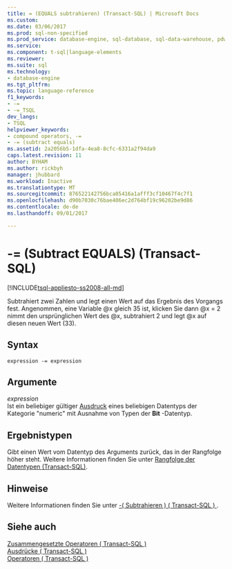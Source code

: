 ```yaml
---
title: = (EQUALS subtrahieren) (Transact-SQL) | Microsoft Docs
ms.custom: 
ms.date: 03/06/2017
ms.prod: sql-non-specified
ms.prod_service: database-engine, sql-database, sql-data-warehouse, pdw
ms.service: 
ms.component: t-sql|language-elements
ms.reviewer: 
ms.suite: sql
ms.technology:
- database-engine
ms.tgt_pltfrm: 
ms.topic: language-reference
f1_keywords:
- -=
- -=_TSQL
dev_langs:
- TSQL
helpviewer_keywords:
- compound operators, -=
- -= (subtract equals)
ms.assetid: 2a2056b5-1dfa-4ea8-8cfc-6331a2f94da9
caps.latest.revision: 11
author: BYHAM
ms.author: rickbyh
manager: jhubbard
ms.workload: Inactive
ms.translationtype: MT
ms.sourcegitcommit: 876522142756bca05416a1afff3cf10467f4c7f1
ms.openlocfilehash: d90b7030c76bae406ec2d764bf19c96202be9d86
ms.contentlocale: de-de
ms.lasthandoff: 09/01/2017

---
```

# <a name="--subtract-equals-transact-sql"></a>-= (Subtract EQUALS) (Transact-SQL)
[!INCLUDE[tsql-appliesto-ss2008-all-md](../../includes/tsql-appliesto-ss2008-all-md.md)]

  Subtrahiert zwei Zahlen und legt einen Wert auf das Ergebnis des Vorgangs fest. Angenommen, eine Variable @x gleich 35 ist, klicken Sie dann @x = 2 nimmt den ursprünglichen Wert des @x, subtrahiert 2 und legt @x auf diesen neuen Wert (33).  
  
## <a name="syntax"></a>Syntax  
  
```  
expression -= expression  
```  
  
## <a name="arguments"></a>Argumente  
 *expression*  
 Ist ein beliebiger gültiger [Ausdruck](../../t-sql/language-elements/expressions-transact-sql.md) eines beliebigen Datentyps der Kategorie "numeric" mit Ausnahme von Typen der **Bit** -Datentyp.  
  
## <a name="result-types"></a>Ergebnistypen  
 Gibt einen Wert vom Datentyp des Arguments zurück, das in der Rangfolge höher steht. Weitere Informationen finden Sie unter [Rangfolge der Datentypen &#40;Transact-SQL&#41;](../../t-sql/data-types/data-type-precedence-transact-sql.md).  
  
## <a name="remarks"></a>Hinweise  
 Weitere Informationen finden Sie unter [-&#40; Subtrahieren &#41; &#40; Transact-SQL &#41; ](../../t-sql/language-elements/subtract-transact-sql.md).  
  
## <a name="see-also"></a>Siehe auch  
 [Zusammengesetzte Operatoren &#40; Transact-SQL &#41;](../../t-sql/language-elements/compound-operators-transact-sql.md)   
 [Ausdrücke &#40; Transact-SQL &#41;](../../t-sql/language-elements/expressions-transact-sql.md)   
 [Operatoren &#40; Transact-SQL &#41;](../../t-sql/language-elements/operators-transact-sql.md)  
  
  

